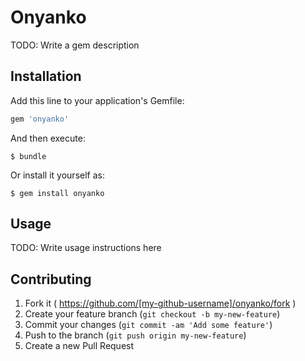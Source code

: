 # Onyanko

TODO: Write a gem description

## Installation

Add this line to your application's Gemfile:

```ruby
gem 'onyanko'
```

And then execute:

    $ bundle

Or install it yourself as:

    $ gem install onyanko

## Usage

TODO: Write usage instructions here

## Contributing

1. Fork it ( https://github.com/[my-github-username]/onyanko/fork )
2. Create your feature branch (`git checkout -b my-new-feature`)
3. Commit your changes (`git commit -am 'Add some feature'`)
4. Push to the branch (`git push origin my-new-feature`)
5. Create a new Pull Request
